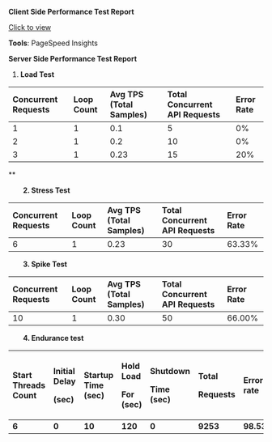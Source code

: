 ﻿**Client Side Performance Test Report** 

[Click to view](https://docs.google.com/spreadsheets/d/1GkC0ZA1lsBni4bm4wRP64hoq3CR_QjJaD0GLAg6wsbA/edit?usp=sharing) 

**Tools**: PageSpeed Insights

**Server Side Performance Test Report**

1. **Load Test**

|**Concurrent Requests**|**Loop Count**|**Avg TPS (Total Samples)**|**Total Concurrent API Requests**|**Error Rate**|
| :- | :- | :- | :- | :- |
|1|1|0\.1|5|0%|
|2|1|0\.2|10|0%|
|3|1|0\.23|15|20%|

** 

`    `**2. Stress Test**

|**Concurrent Requests**|**Loop Count**|**Avg TPS (Total Samples)**|**Total Concurrent API Requests**|**Error Rate**|
| :- | :- | :- | :- | :- |
|6|1|0\.23|30|63\.33%|


`    `**3. Spike Test**

|**Concurrent Requests**|**Loop Count**|**Avg TPS (Total Samples)**|**Total Concurrent API Requests**|**Error Rate**|
| :- | :- | :- | :- | :- |
|10|1|0\.30|50|66\.00%|

`    `**4. Endurance test**

|**Start Threads Count**|<p>**Initial Delay** </p><p>**(sec)**</p>|**Startup Time (sec)**|<p>**Hold Load** </p><p>**For (sec)**</p>|<p>**Shutdown** </p><p>**Time (sec)**</p>|<p>**Total** </p><p>**Requests** </p>|**Error rate**|
| :- | :- | :- | :- | :- | :- | :- |
|**6**|**0**|**10**|**120**|**0**|**9253**|**98.53%**|












